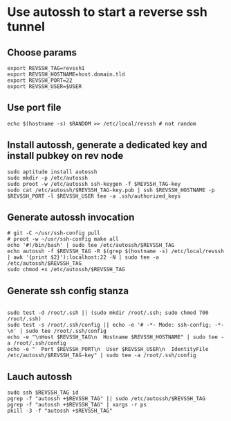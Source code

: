 # Use autossh to start a reverse ssh tunnel

## Choose params

```
export REVSSH_TAG=revssh1
export REVSSH_HOSTNAME=host.domain.tld
export REVSSH_PORT=22
export REVSSH_USER=$USER
```

## Use port file

```
echo $(hostname -s) $RANDOM >> /etc/local/revssh # not random
```


## Install autossh, generate a dedicated key and install pubkey on rev node

```
sudo aptitude install autossh
sudo mkdir -p /etc/autossh
sudo proot -w /etc/autossh ssh-keygen -f $REVSSH_TAG-key
sudo cat /etc/autossh/$REVSSH_TAG-key.pub | ssh $REVSSH_HOSTNAME -p $REVSSH_PORT -l $REVSSH_USER tee -a .ssh/authorized_keys
```

## Generate autossh invocation

```
# git -C ~/usr/ssh-config pull
# proot -w ~/usr/ssh-config make all
echo '#!/bin/bash' | sudo tee /etc/autossh/$REVSSH_TAG
echo autossh -f $REVSSH_TAG -R $(grep $(hostname -s) /etc/local/revssh | awk '{print $2}'):localhost:22 -N | sudo tee -a /etc/autossh/$REVSSH_TAG
sudo chmod +x /etc/autossh/$REVSSH_TAG
```

## Generate ssh config stanza

```

sudo test -d /root/.ssh || (sudo mkdir /root/.ssh; sudo chmod 700 /root/.ssh)
sudo test -s /root/.ssh/config || echo -e '# -*- Mode: ssh-config; -*-\n' | sudo tee /root/.ssh/config
echo -e "\nHost $REVSSH_TAG\n  Hostname $REVSSH_HOSTNAME" | sudo tee -a /root/.ssh/config
echo -e "  Port $REVSSH_PORT\n  User $REVSSH_USER\n  IdentityFile /etc/autossh/$REVSSH_TAG-key" | sudo tee -a /root/.ssh/config
```

## Lauch autossh

```
sudo ssh $REVSSH_TAG id
pgrep -f "autossh +$REVSSH_TAG" || sudo /etc/autossh/$REVSSH_TAG
pgrep -f "autossh +$REVSSH_TAG" | xargs -r ps
pkill -3 -f "autossh +$REVSSH_TAG"
```
